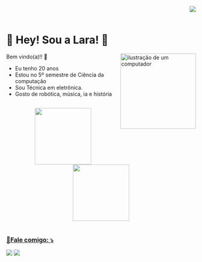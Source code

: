 <img align="right" src="https://komarev.com/ghpvc/?username=Laraewellen&color=4B0082"><br>
<br>


# 🌟 Hey! Sou a Lara!  👋

<img src="https://raw.githubusercontent.com/MicaelliMedeiros/micaellimedeiros/master/image/computer-illustration.png" alt="ilustração de um computador" min-width="200px" max-width="200px" width="200px" align="right">

Bem vindo(a)!! 🚀
- Eu tenho 20 anos
- Estou no 5º semestre de Ciência da computação
- Sou Técnica em eletrônica.
- Gosto de robótica, música, ia e história

##

<div align="center">
  <a href="https://github.com/Laraewellen">
  <img height="150em" src="https://github-readme-stats.vercel.app/api?username=Laraewellen&show_icons=true&theme=tokyonight&include_all_commits=true&count_private=true"/>
  <img height="150em" src="https://github-readme-stats.vercel.app/api/top-langs/?username=Laraewellen&layout=compact&langs_count=7&theme=tokyonight"/>
</div>
    
#

### 💌Fale comigo: ⤵️

<div>
<a href = "mailto:contato@laraewellen@gmail.com"><img loading="lazy" src="https://img.shields.io/badge/Gmail-D14836?style=for-the-badge&logo=gmail&logoColor=white" target="_blank"></a>
<a href="https://www.linkedin.com/in/lara-ewellen-bbaa81285" target="_blank"><img loading="lazy" src="https://img.shields.io/badge/-LinkedIn-%230077B5?style=for-the-badge&logo=linkedin&logoColor=white" target="_blank"></a>   
</div>

